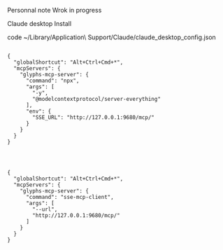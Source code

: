 Personnal note Wrok in progress 

Claude desktop Install

code ~/Library/Application\ Support/Claude/claude_desktop_config.json


```

{
  "globalShortcut": "Alt+Ctrl+Cmd+*",
  "mcpServers": {
    "glyphs-mcp-server": {
      "command": "npx",
      "args": [
        "-y",
        "@modelcontextprotocol/server-everything"
      ],
      "env": {
        "SSE_URL": "http://127.0.0.1:9680/mcp/"
      }
    }
  }
}



```

```

{
  "globalShortcut": "Alt+Ctrl+Cmd+*",
  "mcpServers": {
    "glyphs-mcp-server": {
      "command": "sse-mcp-client",
      "args": [
        "--url",
        "http://127.0.0.1:9680/mcp/"
      ]
    }
  }
}


```